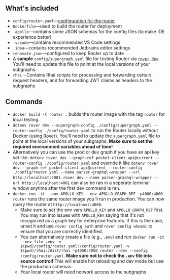## What's included

- `config/router.yaml`—[configuration for the router](https://www.apollographql.com/docs/router/configuration/overview)
- `Dockerfile`—used to build the router for deployment
- `.apollo`—contains some JSON schemas for the config files (to make IDE experience better)
- `.vscode`—contains recommended VS Code settings
- `.idea`—contains recommended Jetbrains editor settings
- `renovate.json`—configured to keep Router up to date
- A **sample** `config/supergraph.yaml` file for testing Router via [`rover dev`][Rover]. You'll need to update this file to point at the local versions of your subgraphs.
- `rhai` - Contains Rhai scripts for processing and forwarding certain request headers, and for forwarding JWT claims as headers to the subgraphs

## Commands

- `docker build -t router .` builds the router image with the tag `router` for local testing.
- `dotenv rover dev --supergraph-config ./config/supergraph.yaml --router-config ./config/router.yaml` to run the Router locally without Docker (using [Rover]). You'll need to update the `supergraph.yaml` file to point at the local versions of your subgraphs. **Make sure to set the required environment variables ahead of time!**
- Alternatively you can use the prod or dev graph if you have an api key set like: `dotenv rover dev --graph-ref pocket-client-api@current --router-config ./config/router.yaml` and override it like `dotenv rover dev --graph-ref pocket-client-api@current --router-config ./config/router.yaml --name parser-graphql-wrapper --url http://localhost:4001`. `rover dev --name parser-graphql-wrapper --url http://localhost:4001` can also be ran in a seperate terminal window anytime after the first dev command is ran.
- `docker run -it --env APOLLO_KEY --env APOLLO_GRAPH_REF -p4000:4000 router` runs the same router image you'll run in production. You can now query the router at `http://localhost:4000`.
  - Make sure to set the env vars `APOLLO_KEY` and `APOLLO_GRAPH_REF` first. You may run into issues with `APOLLO_KEY` saying that it's not recognized as a graph key for enterprise features. If this is the case, unset it and use `rover config auth` and `rover config whoami` to ensure that you are correctly identified.
  - You can alternatively create a file (e.g., `.env`) and run `docker run -it --env-file .env -v $(pwd)/config/router.yaml:/config/router.yaml -v $(pwd)/rhai:/dist/rhai -p4050:4050 router --dev --config /config/router.yaml`. **Make sure not to check the `.env` file into source control!** This will enable hot reloading and dev mode but use the production schemas.
  - Your local router will need network access to the subgraphs

[Rover]: https://www.apollographql.com/docs/rover/commands/dev
